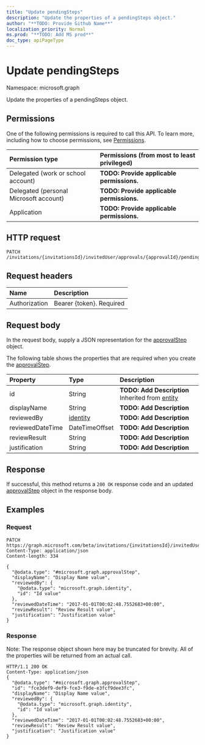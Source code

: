 ```yaml
---
title: "Update pendingSteps"
description: "Update the properties of a pendingSteps object."
author: "**TODO: Provide Github Name**"
localization_priority: Normal
ms.prod: "**TODO: Add MS prod**"
doc_type: apiPageType
---
```


# Update pendingSteps

Namespace: microsoft.graph

Update the properties of a pendingSteps object.

## Permissions
One of the following permissions is required to call this API. To learn more, including how to choose permissions, see [Permissions](/concepts/permissions-reference.md).

|Permission type|Permissions (from most to least privileged)|
|:---|:---|
|Delegated (work or school account)|**TODO: Provide applicable permissions.**|
|Delegated (personal Microsoft account)|**TODO: Provide applicable permissions.**|
|Application|**TODO: Provide applicable permissions.**|

## HTTP request
<!-- {
  "blockType": "ignored"
}
-->
``` http
PATCH /invitations/{invitationsId}/invitedUser/approvals/{approvalId}/pendingSteps
```

## Request headers
|Name|Description|
|:---|:---|
|Authorization|Bearer {token}. Required|

## Request body
In the request body, supply a JSON representation for the [approvalStep](../resources/approvalstep.md) object.

The following table shows the properties that are required when you create the [approvalStep](../resources/approvalstep.md).

|Property|Type|Description|
|:---|:---|:---|
|id|String|**TODO: Add Description** Inherited from [entity](../resources/entity.md)|
|displayName|String|**TODO: Add Description**|
|reviewedBy|[identity](../resources/identity.md)|**TODO: Add Description**|
|reviewedDateTime|DateTimeOffset|**TODO: Add Description**|
|reviewResult|String|**TODO: Add Description**|
|justification|String|**TODO: Add Description**|



## Response
If successful, this method returns a `200 OK` response code and an updated [approvalStep](../resources/approvalstep.md) object in the response body.

## Examples

### Request
<!-- {
  "blockType": "request",
  "name": "update_pendingsteps"
}
-->
``` http
PATCH https://graph.microsoft.com/beta/invitations/{invitationsId}/invitedUser/approvals/{approvalId}/pendingSteps
Content-Type: application/json
Content-length: 334

{
  "@odata.type": "#microsoft.graph.approvalStep",
  "displayName": "Display Name value",
  "reviewedBy": {
    "@odata.type": "microsoft.graph.identity",
    "id": "Id value"
  },
  "reviewedDateTime": "2017-01-01T00:02:48.7552683+00:00",
  "reviewResult": "Review Result value",
  "justification": "Justification value"
}
```

### Response
Note: The response object shown here may be truncated for brevity. All of the properties will be returned from an actual call.
<!-- {
  "blockType": "response",
  "truncated": true
}
-->
``` http
HTTP/1.1 200 OK
Content-Type: application/json
{
  "@odata.type": "#microsoft.graph.approvalStep",
  "id": "fce3def9-def9-fce3-f9de-e3fcf9dee3fc",
  "displayName": "Display Name value",
  "reviewedBy": {
    "@odata.type": "microsoft.graph.identity",
    "id": "Id value"
  },
  "reviewedDateTime": "2017-01-01T00:02:48.7552683+00:00",
  "reviewResult": "Review Result value",
  "justification": "Justification value"
}
```

